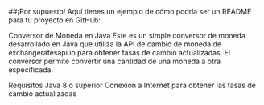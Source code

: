 
##¡Por supuesto! Aquí tienes un ejemplo de cómo podría ser un README para tu proyecto en GitHub:

Conversor de Moneda en Java
Este es un simple conversor de moneda desarrollado en Java que utiliza la API de cambio de moneda de exchangeratesapi.io para obtener tasas de cambio actualizadas. El conversor permite convertir una cantidad de una moneda a otra especificada.

Requisitos
Java 8 o superior
Conexión a Internet para obtener las tasas de cambio actualizadas
